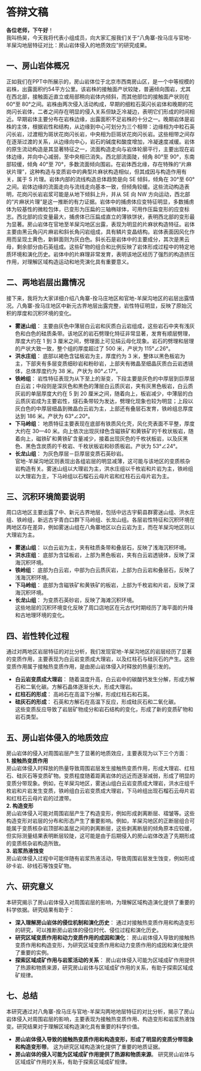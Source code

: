 # 答辩文稿

**各位老师，下午好**！  
我叫杨昊，今天我将代表小组成员，向大家汇报我们关于“八角寨-拴马庄与官地-羊屎沟地层特征对比：房山岩体侵入的地质效应”的研究成果。

## **一、房山岩体概况**

正如我们在PPT中所展示的，房山岩体位于北京市西南房山区，是一个中等规模的岩株，出露面积约54平方公里。该岩株的接触面产状较陡，普遍倾向围岩，尤其在西北部，接触面近直立或局部稍向岩体内倾斜，而其他部位的接触面产状则在 60°至 80°之间。岩株由两次侵入活动构成，早期的细粒石英闪长岩体和晚期的花岗闪长岩体，二者之间存在明显的侵入关系但缺乏冷凝边，表明它们形成的时间相近。早期岩体主要分布在岩株边缘，出露面积不足岩株的十分之一。晚期岩体是岩株的主体，根据岩性和结构，从边缘到中心可划分为三个相带：边缘相为中粒石英闪长岩，过渡相为斑状花岗闪长岩，中央相为巨斑状花岗闪长岩。这些相带之间存在逐渐过渡的关系，从边缘向中心，岩石的碱度和酸度增加，冷凝速度减缓。岩体的原生流动构造是其显著特征之一，流面构造走向与岩体轮廓平行，主要出现在岩体边缘，并向中心减弱，至中央相已消失。西北部流面陡，倾角 80°至 90°，东南部较缓，倾角 40°至 70°，多数流面倾向围岩。在岩体西北缘，存在特殊的“片麻状片理”，这种构造与变质岩中的典型片麻状构造相似，但其成因与构造作用有关，属于 S 片理。岩体内部的流线构造总体趋势是向 SE 倾斜，倾角在 30°至 60°之间。岩体边缘的流面走向与流线走向基本一致，但倾角较缓。这些流动构造表明，花岗闪长岩岩浆可能是从地下倾斜上升，并从 SE 向 NW 方向运动，西北部的“片麻状片理”是这一推断的有力证据。岩体中的捕虏体应变特征明显，多数捕虏体为较基性的微粒包体，已变形为压扁的三轴椭球体，可用作压扁变形的应变标志。西北部的应变量最大，捕虏体已压扁成直立的薄铁饼状，表明西北部的变形最为显著。房山岩体在官地至羊屎沟地区出露，表现为明显的片麻状构造特征。岩体主要由黑云角闪片麻岩和斜长角闪岩组成，具有鳞片变晶结构。岩体表面因风化作用而呈现土黄色，新鲜面则为灰白色。斜长石是岩体中的主要成分，其次是黑云母，剩余部分由石英组成。这些矿物的组合和比例反映了岩体形成过程中的特定地质环境和演化历史。岩体中的片麻理非常发育，表明该地区经历了强烈的构造挤压作用，对理解区域构造运动和地壳演化具有重要意义。

## **二、两地岩层出露情况**

接下来，我将为大家详细介绍八角寨-拴马庄地区和官地-羊屎沟地区的岩层出露情况。八角寨-拴马庄地区中新元古界地层出露完整，岩性特征明显，反映了原始沉积的厚度和沉积环境的变化。

* **雾迷山组**： 主要由灰色中薄层白云岩和灰质白云岩组成，这些岩石中夹有浅灰色和白色的硅质条带。该地区的岩石劈理化特征非常显著，发育有顺层劈理，厚度大约在 1 到 3 厘米之间，劈理面上可见绢云母化现象。岩石的劈理和层理的产状大致一致，整个组的厚度超过了 500 米，产状为 115°∠26°。
* **洪水庄组**： 底部以褐色含锰板岩为主，厚度约为 3 米，整体以黑色板岩为主，下部夹有多层变质细砂岩和粉砂岩，上部夹有微晶至细晶灰质白云岩透镜体，总体厚度约为 38 米。产状为 80°∠17°。
* **铁岭组**： 岩性特征表现为从下至上的渐变，下段主要是灰色的中厚层到巨厚层白云岩；中段则是深灰色和黑色的薄层白云质灰岩，夹有灰黑色板岩，白云质灰岩的单层厚度大约在 5 到 20 厘米之间，随着向上，板岩减少，中薄层的白云质灰岩成为主要岩性，燧石条带较为发达，劈理化现象也较为明显；上段以灰白色的中厚层细晶到微晶白云岩为主，上部还有叠层石发育，铁岭组总厚度达到 186 米。产状为 63°∠20°。
* **下马岭组**： 地质特征主要表现在底部有铁质风化壳，风化壳表面不平整，厚度大约在 30—40 米。向上依次出现灰绿色含磁铁矿和黄铁矿的千枚状板岩，随着向上，磁铁矿和黄铁矿含量减少，接着出现灰色的千枚状板岩，以及灰黑色、黑色含炭质的千枚岩、千枚状板岩和砂质板岩。产状为 53°∠24°。
* **长龙山组**： 为灰色厚层－巨厚层变质石英砂岩。  
  官地-羊屎沟地区则表现出各组岩层的明显减薄，这可能与该地区的变质核杂岩构造有关。雾迷山组以大理岩为主，洪水庄组以千枚岩和片岩为主，铁岭组以大理岩为主，下马岭组以石榴石云母片岩和红柱石云母片岩为主。

## **三、沉积环境简要说明**

周口店地区主要出露了中、新元古界地层，包括中远古宇蓟县群雾迷山组、洪水庄组、铁岭组，新远古宇青白口群下马岭组、长龙山组。各层岩性特征和沉积环境在两地区存在差异，例如雾迷山组在八角寨地区以白云岩为主，而在羊屎沟地区则以大理岩为主。

* **雾迷山组**： 以白云岩为主，夹有硅质条带和叠层石，反映了浅海沉积环境。
* **洪水庄组**： 底部为含锰板岩，上部为黑色板岩，夹有白云岩透镜体，反映了深海沉积环境。
* **铁岭组**： 底部为白云岩，中部为白云质灰岩，上部为白云岩和叠层石，反映了浅海沉积环境。
* **下马岭组**： 底部为含磁铁矿和黄铁矿的板岩，上部为千枚岩和片岩，反映了深海沉积环境。
* **长龙山组**： 为变质石英砂岩，反映了海滩沉积环境。  
  这些地层的沉积环境变化反映了周口店地区在元古代时期经历了海平面的升降和古地理环境的变化。

## **四、岩性转化过程**

通过对两地区岩层特征的对比分析，我们发现官地-羊屎沟地区的岩层经历了显著的变质作用，主要表现为白云岩变质成大理岩，以及红柱石与硅灰石的产生。这些变质作用属于接触热变质作用，是由房山岩体侵入时释放的热量引发的。

* **白云岩变质成大理岩**： 随着温度升高，白云岩中的碳酸钙发生分解，形成方解石和二氧化碳。方解石晶体逐渐长大，形成大理岩。
* **红柱石的形成**： 高岭石在高温下分解，形成红柱石和石英。
* **硅灰石的形成**： 石英和方解石在高温下反应，形成硅灰石和二氧化碳。  
  这些变质反应导致了岩层矿物成分和岩石结构的变化，形成了新的变质矿物和岩石类型。

## **五、房山岩体侵入的地质效应**

房山岩体的侵入对周围岩层产生了显著的地质效应，主要表现为以下三个方面：  
**1. 接触热变质作用**  
房山岩体侵入时释放的热量导致周围岩层发生接触热变质作用，形成大理岩、红柱石、硅灰石等变质矿物。变质程度随着距离岩体的远近而逐渐减弱，形成了明显的变质分带现象。例如，在羊屎沟地区，雾迷山组白云岩变质成大理岩，洪水庄组千枚岩和片岩发生变质，铁岭组白云岩变质成大理岩，下马岭组出现石榴石云母片岩和红柱石云母片岩的过渡带。  
**2. 构造变形**  
房山岩体侵入可能对周围岩层产生了构造变形，例如形成剥离断层、褶皱等。这些构造变形对岩层的分布和形态产生了重要影响。例如，羊屎沟地区的正断层组合可能属于变质核杂岩顶部和盖层之间的剥离断层，这些剥离断层的倾角原本应较缓，但实际测量结果表明断层较陡，这可能是由于后期侵入的房山岩体改造了先期形成的变质核杂岩构造所致。  
**3. 岩浆热液蚀变**  
房山岩体侵入过程中可能伴随有岩浆热液活动，导致周围岩层发生蚀变，例如形成矽卡岩、矽线石等蚀变矿物。

## **六、研究意义**

本研究揭示了房山岩体侵入对周围岩层的影响，为理解区域构造演化提供了重要的科学依据。研究结果有助于：

* **深入理解房山岩体的侵位机制和演化历史**： 通过对接触热变质作用和构造变形的研究，可以推断房山岩体的侵位时代、侵位过程和演化历史。
* **研究区域变质作用和动力变质作用的成因和演化**： 房山岩体侵入导致的接触热变质作用和构造变形，为研究区域变质作用和动力变质作用的成因和演化提供了重要的实例。
* **探索区域成矿作用与岩浆活动的关系**： 房山岩体侵入可能为区域成矿作用提供了热源和物质来源，研究房山岩体与区域成矿作用的关系，有助于探索区域成矿规律。

## **七、总结**

本研究通过对八角寨-拴马庄与官地-羊屎沟两地地层特征的对比分析，揭示了房山岩体侵入对周围岩层的影响，主要表现为接触热变质作用、构造变形和岩浆热液蚀变。研究结果对于理解区域构造演化具有重要的科学价值。

* **房山岩体侵入导致的接触热变质作用和构造变形，形成了明显的变质分带现象和构造变形带**。 这为研究区域构造演化提供了重要的地质证据。
* **房山岩体的侵入可能为区域成矿作用提供了热源和物质来源**。 研究房山岩体与区域成矿作用的关系，有助于探索区域成矿规律。
